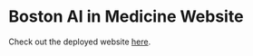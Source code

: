 # Boston AI in Medicine Website

Check out the deployed website [here](http://boston-aim.github.io/).
